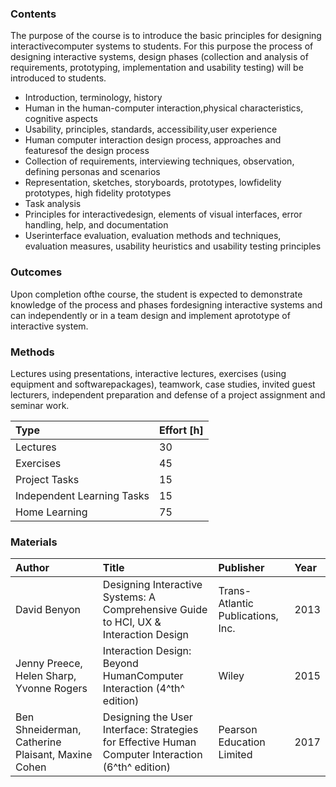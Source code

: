 ### Contents

The purpose of the course is to introduce the basic principles for designing interactivecomputer systems to students. For this purpose the process of designing interactive systems,   design phases (collection and analysis of requirements, prototyping, implementation and usability testing) will be introduced to students.

* Introduction, terminology, history
* Human in the human-computer interaction,physical characteristics, cognitive aspects
* Usability, principles, standards, accessibility,user experience
* Human computer interaction design process, approaches and featuresof the design process
* Collection of requirements, interviewing techniques, observation, defining personas and scenarios
* Representation, sketches, storyboards, prototypes, lowfidelity prototypes,  high fidelity prototypes
* Task analysis
* Principles for interactivedesign, elements of visual interfaces, error handling, help, and documentation
* Userinterface evaluation, evaluation methods and techniques, evaluation measures, usability heuristics and usability testing principles

### Outcomes

Upon completion ofthe course, the student is expected to demonstrate knowledge of the process and phases fordesigning interactive systems and can independently or in a team design and implement aprototype of interactive system.

### Methods

Lectures using presentations, interactive lectures, exercises (using equipment and softwarepackages), teamwork, case studies, invited guest lecturers, independent preparation and defense of a project assignment and seminar work.

| Type                       | Effort \[h\] |
| :------------------------- | :----------- |
| Lectures                   | 30           |
| Exercises                  | 45           |
| Project Tasks              | 15           |
| Independent Learning Tasks | 15           |
| Home Learning              | 75           |


### Materials

 | Author                                            | Title                                                                                              | Publisher                         | Year |
 | :------------------------------------------------ | :------------------------------------------------------------------------------------------------- | :-------------------------------- | :--- |
 | David Benyon                                      | Designing Interactive Systems: A Comprehensive Guide to HCI, UX & Interaction Design               | Trans-Atlantic Publications, Inc. | 2013 |
 | Jenny Preece, Helen Sharp, Yvonne Rogers          | Interaction Design: Beyond HumanComputer Interaction (4^th^ edition)                               | Wiley                             | 2015 |
 | Ben Shneiderman, Catherine Plaisant, Maxine Cohen | Designing the User Interface: Strategies for Effective Human Computer Interaction  (6^th^ edition) | Pearson  Education Limited        | 2017 |

<!-- more -->